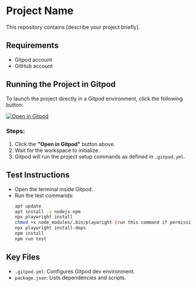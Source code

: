 # Project Name

This repository contains [describe your project briefly].

## Requirements
- Gitpod account
- GitHub account

## Running the Project in Gitpod
To launch the project directly in a Gitpod environment, click the following button:

[![Open in Gitpod](https://gitpod.io/button/open-in-gitpod.svg)](https://gitpod.io/#https://github.com/username/repository-name)

### Steps:
1. Click the **"Open in Gitpod"** button above.
2. Wait for the workspace to initialize.
3. Gitpod will run the project setup commands as defined in `.gitpod.yml`.

## Test Instructions
- Open the terminal inside Gitpod.
- Run the test commands:
  ```bash
  apt update
  apt install -y nodejs npm
  npx playwright install
  chmod +x node_modules/.bin/playwright (run this command if permission denied)
  npx playwright install-deps
  npm install
  npm run test
  ```

## Key Files
- `.gitpod.yml`: Configures Gitpod dev environment.
- `package.json`: Lists dependencies and scripts.
